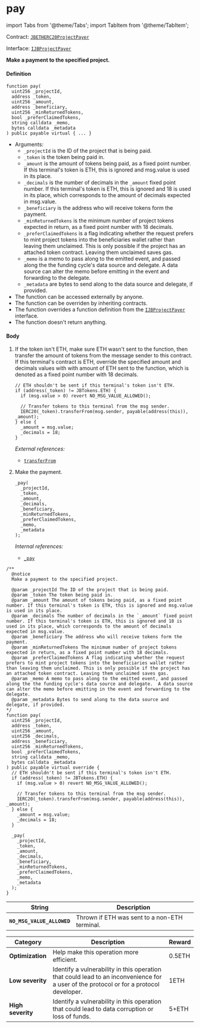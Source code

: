 # pay

import Tabs from '@theme/Tabs';
import TabItem from '@theme/TabItem';

Contract: [`JBETHERC20ProjectPayer`](/api/contracts/jbetherc20projectpayer/README.md)

Interface: [`IJBProjectPayer`](/api/interfaces/ijbprojectpayer.md)

<Tabs>
<TabItem value="Step by step" label="Step by step">

**Make a payment to the specified project.**

#### Definition

```
function pay(
  uint256 _projectId,
  address _token,
  uint256 _amount,
  address _beneficiary,
  uint256 _minReturnedTokens,
  bool _preferClaimedTokens,
  string calldata _memo,
  bytes calldata _metadata
) public payable virtual { ... }
```

* Arguments:
  * `_projectId` is the ID of the project that is being paid.
  * `_token` is the token being paid in.
  * `_amount` is the amount of tokens being paid, as a fixed point number. If this terminal's token is ETH, this is ignored and msg.value is used in its place.
  * `_decimals` is the number of decimals in the `_amount` fixed point number. If this terminal's token is ETH, this is ignored and 18 is used in its place, which corresponds to the amount of decimals expected in msg.value.
  * `_beneficiary` is the address who will receive tokens form the payment.
  * `_minReturnedTokens` is the minimum number of project tokens expected in return, as a fixed point number with 18 decimals.
  * `_preferClaimedTokens` is a flag indicating whether the request prefers to mint project tokens into the beneficiaries wallet rather than leaving them unclaimed. This is only possible if the project has an attached token contract. Leaving them unclaimed saves gas.
  * `_memo` is a memo to pass along to the emitted event, and passed along the the funding cycle's data source and delegate.  A data source can alter the memo before emitting in the event and forwarding to the delegate.
  * `_metadata` are bytes to send along to the data source and delegate, if provided.
* The function can be accessed externally by anyone.
* The function can be overriden by inheriting contracts.
* The function overrides a function definition from the [`IJBProjectPayer`](/api/interfaces/ijbprojectpayer.md) interface.
* The function doesn't return anything.

#### Body

1.  If the token isn't ETH, make sure ETH wasn't sent to the function, then transfer the amount of tokens from the message sender to this contract. If this terminal's contract is ETH, override the specified amount and decimals values with with amount of ETH sent to the function, which is denoted as a fixed point number with 18 decimals.

    ```
    // ETH shouldn't be sent if this terminal's token isn't ETH.
    if (address(_token) != JBTokens.ETH) {
      if (msg.value > 0) revert NO_MSG_VALUE_ALLOWED();

      // Transfer tokens to this terminal from the msg sender.
      IERC20(_token).transferFrom(msg.sender, payable(address(this)), _amount);
    } else {
      _amount = msg.value;
      _decimals = 18;
    }
    ```

    _External references:_

    * [`transferFrom`](https://docs.openzeppelin.com/contracts/2.x/api/token/erc20#IERC20-transferFrom-address-address-uint256-)
2.  Make the payment.

    ```
    _pay(
      _projectId,
      _token,
      _amount,
      _decimals,
      _beneficiary,
      _minReturnedTokens,
      _preferClaimedTokens,
      _memo,
      _metadata
    );
    ```

    _Internal references:_

    * [`_pay`](/api/contracts/jbetherc20projectpayer/write/-_pay.md)
    
</TabItem>

<TabItem value="Code" label="Code">

```
/** 
  @notice 
  Make a payment to the specified project.

  @param _projectId The ID of the project that is being paid.
  @param _token The token being paid in.
  @param _amount The amount of tokens being paid, as a fixed point number. If this terminal's token is ETH, this is ignored and msg.value is used in its place.
  @param _decimals The number of decimals in the `_amount` fixed point number. If this terminal's token is ETH, this is ignored and 18 is used in its place, which corresponds to the amount of decimals expected in msg.value.
  @param _beneficiary The address who will receive tokens form the payment.
  @param _minReturnedTokens The minimum number of project tokens expected in return, as a fixed point number with 18 decimals.
  @param _preferClaimedTokens A flag indicating whether the request prefers to mint project tokens into the beneficiaries wallet rather than leaving them unclaimed. This is only possible if the project has an attached token contract. Leaving them unclaimed saves gas.
  @param _memo A memo to pass along to the emitted event, and passed along the the funding cycle's data source and delegate.  A data source can alter the memo before emitting in the event and forwarding to the delegate.
  @param _metadata Bytes to send along to the data source and delegate, if provided.
*/
function pay(
  uint256 _projectId,
  address _token,
  uint256 _amount,
  uint256 _decimals,
  address _beneficiary,
  uint256 _minReturnedTokens,
  bool _preferClaimedTokens,
  string calldata _memo,
  bytes calldata _metadata
) public payable virtual override {
  // ETH shouldn't be sent if this terminal's token isn't ETH.
  if (address(_token) != JBTokens.ETH) {
    if (msg.value > 0) revert NO_MSG_VALUE_ALLOWED();

    // Transfer tokens to this terminal from the msg sender.
    IERC20(_token).transferFrom(msg.sender, payable(address(this)), _amount);
  } else {
    _amount = msg.value;
    _decimals = 18;
  }

  _pay(
    _projectId,
    _token,
    _amount,
    _decimals,
    _beneficiary,
    _minReturnedTokens,
    _preferClaimedTokens,
    _memo,
    _metadata
  );
}
```

</TabItem>

<TabItem value="Errors" label="Errors">

| String                                       | Description                                                                     |
| -------------------------------------------- | ------------------------------------------------------------------------------- |
| **`NO_MSG_VALUE_ALLOWED`**    | Thrown if ETH was sent to a non-ETH terminal.   |

</TabItem>

<TabItem value="Bug bounty" label="Bug bounty">

| Category          | Description                                                                                                                            | Reward |
| ----------------- | -------------------------------------------------------------------------------------------------------------------------------------- | ------ |
| **Optimization**  | Help make this operation more efficient.                                                                                               | 0.5ETH |
| **Low severity**  | Identify a vulnerability in this operation that could lead to an inconvenience for a user of the protocol or for a protocol developer. | 1ETH   |
| **High severity** | Identify a vulnerability in this operation that could lead to data corruption or loss of funds.                                        | 5+ETH  |

</TabItem>
</Tabs>
